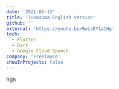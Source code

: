 ```yaml
---
date: '2021-06-13'
title: 'Tunasoma English Version'
github: ''
external: 'https://youtu.be/BwisEY1atHg'
tech:
  - Flutter
  - Dart
  - Google Cloud Speech
company: 'Freelance'
showInProjects: false
---
```


hgh
